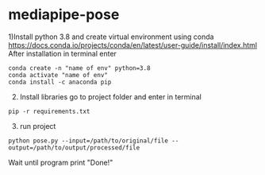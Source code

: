 # mediapipe-pose

1)Install python 3.8 and create virtual environment using conda 
https://docs.conda.io/projects/conda/en/latest/user-guide/install/index.html
After installation in terminal enter 

```
conda create -n "name of env" python=3.8
conda activate "name of env" 
conda install -c anaconda pip
```
2) Install libraries 
go to project folder and enter in terminal
```
pip -r requirements.txt
```

3) run project 
```
python pose.py --input=/path/to/original/file --output=/path/to/output/processed/file
```
Wait until program print "Done!"
